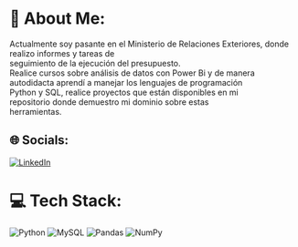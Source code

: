 # 💫 About Me:
Actualmente soy pasante en el Ministerio de Relaciones Exteriores, donde realizo informes y tareas de<br>seguimiento de la ejecución del presupuesto.<br>Realice cursos sobre análisis de datos con Power Bi y de manera<br>autodidacta aprendí a manejar los lenguajes de programación<br>Python y SQL, realice proyectos que están disponibles en mi<br>repositorio donde demuestro mi dominio sobre estas<br>herramientas.<br>


## 🌐 Socials:
[![LinkedIn](https://img.shields.io/badge/LinkedIn-%230077B5.svg?logo=linkedin&logoColor=white)](https://linkedin.com/in/gonzalezariel022) 

# 💻 Tech Stack:
![Python](https://img.shields.io/badge/python-3670A0?style=for-the-badge&logo=python&logoColor=ffdd54) ![MySQL](https://img.shields.io/badge/mysql-%2300f.svg?style=for-the-badge&logo=mysql&logoColor=white) ![Pandas](https://img.shields.io/badge/pandas-%23150458.svg?style=for-the-badge&logo=pandas&logoColor=white) ![NumPy](https://img.shields.io/badge/numpy-%23013243.svg?style=for-the-badge&logo=numpy&logoColor=white)
